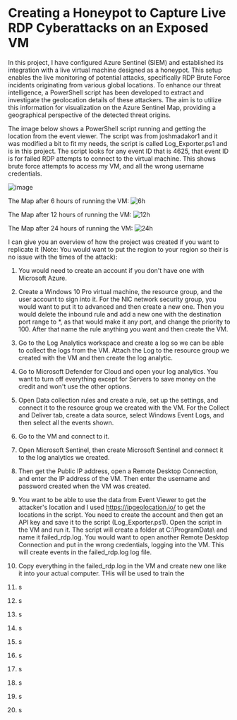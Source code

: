# Creating a Honeypot to Capture Live RDP Cyberattacks on an Exposed VM

In this project, I have configured Azure Sentinel (SIEM) and established its integration with a live virtual machine designed as a honeypot. This setup enables the live monitoring of potential attacks, specifically RDP Brute Force incidents originating from various global locations. To enhance our threat intelligence, a PowerShell script has been developed to extract and investigate the geolocation details of these attackers. The aim is to utilize this information for visualization on the Azure Sentinel Map, providing a geographical perspective of the detected threat origins.

The image below shows a PowerShell script running and getting the location from the event viewer. The script was from joshmadakor1 and it was modified a bit to fit my needs, the script is called Log_Exporter.ps1 and is in this project. The script looks for any event ID that is 4625, that event ID is for failed RDP attempts to connect to the virtual machine. This shows brute force attempts to access my VM, and all the wrong username credentials.

![image](https://github.com/Savier5/Creating-a-Honeypot-to-Capture-Live-RDP-Attacks-on-a-Exposed-VM/assets/55478673/204bac96-87ae-4e58-a881-fc76c17922f1)

The Map after 6 hours of running the VM:
![6h](https://github.com/Savier5/Creating-a-Honeypot-to-Capture-Live-RDP-Cyberattacks-on-a-Exposed-VM/assets/55478673/9fd3e728-1878-4937-8656-8ba62439e44d)

The Map after 12 hours of running the VM:
![12h](https://github.com/Savier5/Creating-a-Honeypot-to-Capture-Live-RDP-Cyberattacks-on-a-Exposed-VM/assets/55478673/e78ec3db-7eed-417b-9e00-c0d20286cb59)

The Map after 24 hours of running the VM:
![24h](https://github.com/Savier5/Creating-a-Honeypot-to-Capture-Live-RDP-Cyberattacks-on-a-Exposed-VM/assets/55478673/324fe9b4-769f-4aa0-871c-ef159e9db73d)

I can give you an overview of how the project was created if you want to replicate it (Note: You would want to put the region to your region so their is no issue with the times of the attack):

  1. You would need to create an account if you don't have one with Microsoft Azure.

  2. Create a Windows 10 Pro virtual machine, the resource group, and the user account to sign into it. For the NIC network security group, you would want to put it to advanced and then create a new one. Then you would delete the inbound rule and add a new one with the destination port range to *, as that would make it any port, and change the priority to 100. After that name the rule anything you want and then create the VM.

  3. Go to the Log Analytics workspace and create a log so we can be able to collect the logs from the VM. Attach the Log to the resource group we created with the VM and then create the log analytic.

  4. Go to Microsoft Defender for Cloud and open your log analytics. You want to turn off everything except for Servers to save money on the credit and won't use the other options.
     
  5. Open Data collection rules and create a rule, set up the settings, and connect it to the resource group we created with the VM. For the Collect and Deliver tab, create a data source, select Windows Event Logs, and then select all the events shown.

  6. Go to the VM and connect to it.

  7. Open Microsoft Sentinel, then create Microsoft Sentinel and connect it to the log analytics we created.

  8. Then get the Public IP address, open a Remote Desktop Connection, and enter the IP address of the VM. Then enter the username and password created when the VM was created.

  9. You want to be able to use the data from Event Viewer to get the attacker's location and I used https://ipgeolocation.io/ to get the locations in the script. You need to create the account and then get an API key and save it to the script (Log_Exporter.ps1). Open the script in the VM and run it. The script will create a folder at C:\ProgramData\ and name it failed_rdp.log. You would want to open another Remote Desktop Connection and put in the wrong credentials, logging into the VM. This will create events in the failed_rdp.log log file.

  10. Copy everything in the failed_rdp.log in the VM and create new one like it into your actual computer. THis will be used to train the 

  11. s

  12. s

  13. s

  14. s

  15. s

  16. s

  17. s

  18. s

  19. s

  20. s
